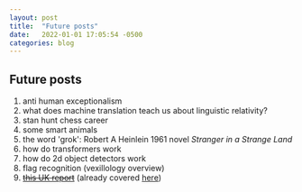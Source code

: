 ```yaml
---
layout: post
title:  "Future posts"
date:   2022-01-01 17:05:54 -0500
categories: blog
---
```


## Future posts
1. anti human exceptionalism
2. what does machine translation teach us about linguistic relativity?
3. stan hunt chess career
4. some smart animals
5. the word 'grok': Robert A Heinlein 1961 novel _Stranger in a Strange Land_
6. how do transformers work
7. how do 2d object detectors work
8. flag recognition (vexillology overview)
9. ~~[this UK report](https://www.lse.ac.uk/News/News-Assets/PDFs/2021/Sentience-in-Cephalopod-Molluscs-and-Decapod-Crustaceans-Final-Report-November-2021.pdf)~~ (already covered [here](https://jafekb.github.io/blog/2022/01/03/article_summaries.html))
